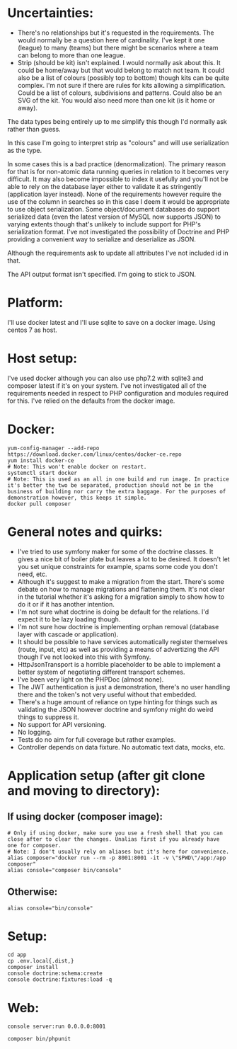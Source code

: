 # Uncertainties:

* There's no relationships but it's requested in the requirements. The would normally be a question here of cardinality. I've kept it one (league) to many (teams) but there might be scenarios where a team can belong to more than one league.
* Strip (should be kit) isn't explained. I would normally ask about this. It could be home/away but that would belong to match not team. It could also be a list of colours (possibly top to bottom) though kits can be quite complex. I'm not sure if there are rules for kits allowing a simplification. Could be a list of colours, subdivisions and patterns. Could also be an SVG of the kit. You would also need more than one kit (is it home or away).

The data types being entirely up to me simplify this though I'd normally ask rather than guess.

In this case I'm going to interpret strip as "colours" and will use serialization as the type.

In some cases this is a bad practice (denormalization). The primary reason for that is for non-atomic data running queries in relation to it becomes very difficult. It may also become impossible to index it usefully and you'll not be able to rely on the database layer either to validate it as stringently (application layer instead).
None of the requirements however require the use of the column in searches so in this case I deem it would be appropriate to use object serialization. 
Some object/document databases do support serialized data (even the latest version of MySQL now supports JSON) to varying extents though that's unlikely to include support for PHP's serialization format.
I've not investigated the possibility of Doctrine and PHP providing a convenient way to serialize and deserialize as JSON.

Although the requirements ask to update all attributes I've not included id in that.

The API output format isn't specified. I'm going to stick to JSON.

# Platform:

I'll use docker latest and I'll use sqlite to save on a docker image. Using centos 7 as host.

# Host setup:

I've used docker although you can also use php7.2 with sqlite3 and composer latest if it's on your system.
I've not investigated all of the requirements needed in respect to PHP configuration and modules required for this.
I've relied on the defaults from the docker image.

# Docker:

```
yum-config-manager --add-repo https://download.docker.com/linux/centos/docker-ce.repo
yum install docker-ce
# Note: This won't enable docker on restart.
systemctl start docker
# Note: This is used as an all in one build and run image. In practice it's better the two be separated, production should not be in the business of building nor carry the extra baggage. For the purposes of demonstration however, this keeps it simple.
docker pull composer
```

# General notes and quirks:

* I've tried to use symfony maker for some of the doctrine classes. It gives a nice bit of boiler plate but leaves a lot to be desired. It doesn't let you set unique constraints for example, spams some code you don't need, etc.
* Although it's suggest to make a migration from the start. There's some debate on how to manage migrations and flattening them. It's not clear in the tutorial whether it's asking for a migration simply to show how to do it or if it has another intention.
* I'm not sure what doctrine is doing be default for the relations. I'd expect it to be lazy loading though.
* I'm not sure how doctrine is implementing orphan removal (database layer with cascade or application).
* It should be possible to have services automatically register themselves (route, input, etc) as well as providing a means of advertizing the API though I've not looked into this with Symfony.
* HttpJsonTransport is a horrible placeholder to be able to implement a better system of negotiating different transport schemes.
* I've been very light on the PHPDoc (almost none).
* The JWT authentication is just a demonstration, there's no user handling there and the token's not very useful without that embedded.
* There's a huge amount of reliance on type hinting for things such as validating the JSON however doctrine and symfony might do weird things to suppress it.
* No support for API versioning.
* No logging.
* Tests do no aim for full coverage but rather examples.
* Controller depends on data fixture. No automatic text data, mocks, etc.

# Application setup (after git clone and moving to directory):

## If using docker (composer image):

```
# Only if using docker, make sure you use a fresh shell that you can close after to clear the changes. Unalias first if you already have one for composer.
# Note: I don't usually rely on aliases but it's here for convenience.
alias composer="docker run --rm -p 8001:8001 -it -v \"$PWD\"/app:/app composer"
alias console="composer bin/console"
```

## Otherwise:

```alias console="bin/console"```

# Setup:

```
cd app
cp .env.local{.dist,}
composer install
console doctrine:schema:create
console doctrine:fixtures:load -q
```

# Web:

```console server:run 0.0.0.0:8001```

```composer bin/phpunit```

